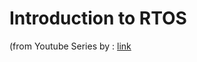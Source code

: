 # Introduction to RTOS
(from Youtube Series by : [link](https://www.youtube.com/watch?v=F321087yYy4)